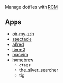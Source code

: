 Manage dotfiles with [RCM](http://robots.thoughtbot.com/rcm-for-rc-files-in-dotfiles-repos)

## Apps
- [oh-my-zsh](https://github.com/robbyrussell/oh-my-zsh)
- [spectacle](http://spectacleapp.com/)
- [alfred](http://www.alfredapp.com/)
- [iterm2](http://iterm2.com/)
- [macvim](https://github.com/b4winckler/macvim)
- [homebrew](http://brew.sh/)
  - ctags
  - the_silver_searcher
  - tig
  
